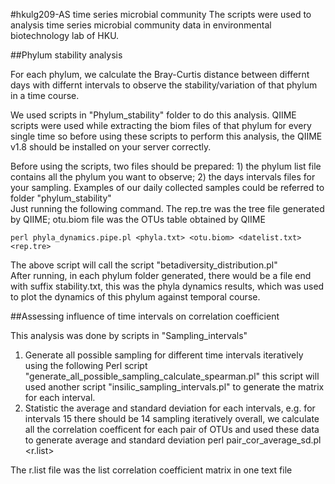 #hkulg209-AS time series microbial community
The scripts were used to analysis time series microbial community data in environmental biotechnology lab of HKU.

##Phylum stability analysis

For each phylum, we calculate the Bray-Curtis distance between differnt days with differnt intervals to observe the stability/variation of that phylum in a time course.  

We used scripts in "Phylum_stability" folder to do this analysis. QIIME scripts were used while extracting the biom files of that phylum for every single time so before using these scripts to perform this analysis, the QIIME v1.8 should be installed on your server correctly.  

Before using the scripts, two files should be prepared: 1) the phylum list file contains all the phylum you want to observe; 2) the days intervals files for your sampling. Examples of our daily collected samples could be referred to folder "phylum_stability"  
Just running the following command. The rep.tre was the tree file generated by QIIME; otu.biom file was the OTUs table obtained by QIIME  

    perl phyla_dynamics.pipe.pl <phyla.txt> <otu.biom> <datelist.txt> <rep.tre>  

The above script will call the script "betadiversity_distribution.pl"  
After running, in each phylum folder generated, there would be a file end with suffix stability.txt, this was the phyla dynamics results, which was used to plot the dynamics of this phylum against temporal course. 
    


##Assessing influence of time intervals on correlation coefficient

This analysis was done by scripts in "Sampling_intervals"  
 1. Generate all possible sampling for different time intervals iteratively using the following Perl script "generate_all_possible_sampling_calculate_spearman.pl" this script will used another script "insilic_sampling_intervals.pl" to generate the matrix for each interval.  
 2. Statistic the average and standard deviation for each intervals, e.g. for intervals 15 there should be 14 sampling iteratively overall, we calculate all the correlation coefficent for each pair of OTUs and used these data to generate average and standard deviation perl pair_cor_average_sd.pl <r.list>  

The r.list file was the list correlation coefficient matrix in one text file

